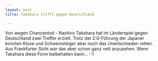 ```yaml
---
layout: post
title: Takahara trifft gegen Deutschland

---
```


Von wegen Chancentod - Naohiro Takahara hat im Länderspiel gegen Deutschland zwei Treffer erzielt. Trotz der 2:0-Führung der Japaner konnten Klose und Schweinsteiger aber noch das Unentschieden retten. Aus Frankfurter Sicht war das aber schon ganz nett anzusehen. Wenn Takahara diese Form beibehalten kann... :-)



